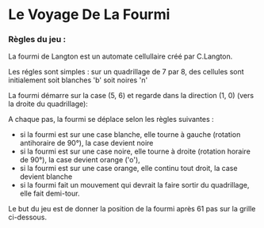 # Le Voyage De La Fourmi
### Règles du jeu :

La fourmi de Langton est un automate cellullaire créé par C.Langton.

Les régles sont simples : sur un quadrillage de 7 par 8, des cellules sont initialement soit blanches 'b' soit noires 'n'

La fourmi démarre sur la case (5, 6) et regarde dans la direction (1, 0) (vers la droite du quadrillage):

A chaque pas, la fourmi se déplace selon les règles suivantes :

- si la fourmi est sur une case blanche, elle tourne à gauche (rotation antihoraire de 90°), la case devient noire
- si la fourmi est sur une case noire, elle tourne à droite (rotation horaire de 90°), la case devient orange ('o'),
- si la fourmi est sur une case orange, elle continu tout droit, la case devient blanche
- si la fourmi fait un mouvement qui devrait la faire sortir du quadrillage, elle fait demi-tour.

Le but du jeu est de donner la position de la fourmi après 61 pas sur la grille ci-dessous.
